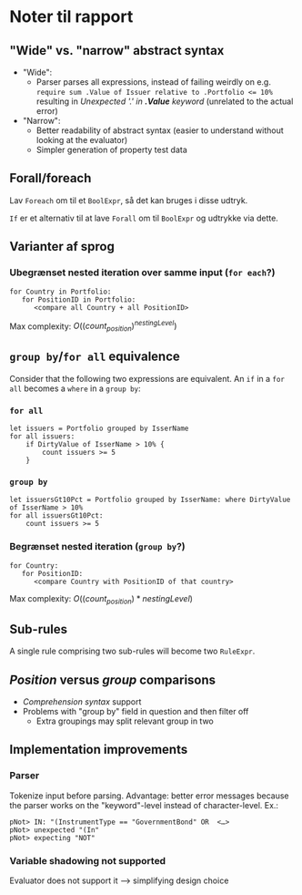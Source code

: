 Noter til rapport
=======

## "Wide" vs. "narrow" abstract syntax 

* "Wide":
  * Parser parses all expressions, instead of failing weirdly on e.g. `require sum .Value of Issuer relative to .Portfolio <= 10%` resulting in *Unexpected '.' in **.Value** keyword* (unrelated to the actual error)
* "Narrow":
  * Better readability of abstract syntax (easier to understand without looking at the evaluator)
  * Simpler generation of property test data

## Forall/foreach

Lav `Foreach` om til et `BoolExpr`, så det kan bruges i disse udtryk.

`If` er et alternativ til at lave `Forall` om til `BoolExpr` og udtrykke via dette.

## Varianter af sprog

### Ubegrænset nested iteration over samme input (`for each`?)

```
for Country in Portfolio:
   for PositionID in Portfolio:
      <compare all Country + all PositionID>
```

Max complexity: $O((count_{position})^{nestingLevel})$

## `group by`/`for all` equivalence

Consider that the following two expressions are equivalent. An `if` in a `for all` becomes a `where` in a `group by`:

### `for all`

```
let issuers = Portfolio grouped by IsserName
for all issuers:
    if DirtyValue of IsserName > 10% {
        count issuers >= 5
    }
```

### `group by`

```
let issuersGt10Pct = Portfolio grouped by IsserName: where DirtyValue of IsserName > 10%
for all issuersGt10Pct:
    count issuers >= 5
```



### Begrænset nested iteration (`group by`?)

```
for Country:
   for PositionID:
      <compare Country with PositionID of that country>
```

Max complexity: $O((count_{position})*{nestingLevel})$

## Sub-rules

A single rule comprising two sub-rules will become two `RuleExpr`.

## *Position* versus *group* comparisons

* *Comprehension syntax* support
* Problems with "group by" field in question and then filter off
  * Extra groupings may split relevant group in two

## Implementation improvements

### Parser

Tokenize input before parsing. Advantage: better error messages because the parser works on the "keyword"-level instead of character-level. Ex.:

```
pNot> IN: "(InstrumentType == "GovernmentBond" OR  <…>
pNot> unexpected "(In"
pNot> expecting "NOT"
```

### Variable shadowing not supported

Evaluator does not support it —> simplifying design choice







